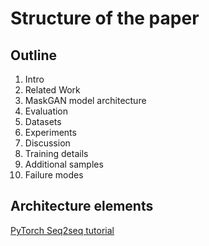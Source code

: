 # Structure of the paper

## Outline

1. Intro
2. Related Work
3. MaskGAN model architecture
4. Evaluation
5. Datasets
6. Experiments
7. Discussion
8. Training details
9. Additional samples
10. Failure modes

## Architecture elements

[PyTorch Seq2seq tutorial](https://pytorch.org/tutorials/intermediate/seq2seq_translation_tutorial.html)
